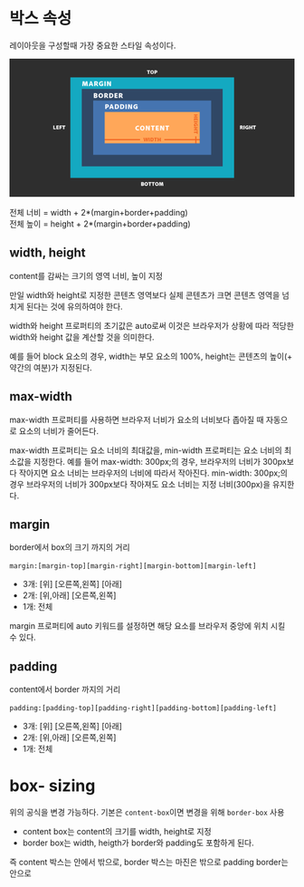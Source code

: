 # 박스 속성

레이아웃을 구성할때 가장 중요한 스타일 속성이다.

![](img/css-box-model-box-sizing.png)

전체 너비 = width + 2*(margin+border+padding)  
전체 높이 = height + 2*(margin+border+padding)

## width, height

content를 감싸는 크기의 영역 너비, 높이 지정

만일 width와 height로 지정한 콘텐츠 영역보다 실제 콘텐츠가 크면 콘텐츠 영역을 넘치게 된다는 것에 유의하여야 한다.

width와 height 프로퍼티의 초기값은 auto로써 이것은 브라우저가 상황에 따라 적당한 width와 height 값을 계산할 것을 의미한다.

예를 들어 block 요소의 경우, width는 부모 요소의 100%, height는 콘텐츠의 높이(+ 약간의 여분)가 지정된다.

## max-width

max-width 프로퍼티를 사용하면 브라우저 너비가 요소의 너비보다 좁아질 때 자동으로 요소의 너비가 줄어든다.

max-width 프로퍼티는 요소 너비의 최대값을, min-width 프로퍼티는 요소 너비의 최소값을 지정한다. 예를 들어 max-width: 300px;의 경우, 브라우저의 너비가 300px보다 작아지면 요소 너비는 브라우저의 너비에 따라서 작아진다. min-width: 300px;의 경우 브라우저의 너비가 300px보다 작아져도 요소 너비는 지정 너비(300px)을 유지한다.

## margin

border에서 box의 크기 까지의 거리

`margin:[margin-top][margin-right][margin-bottom][margin-left]`

- 3개: [위] [오른쪽,왼쪽] [아래]
- 2개: [위,아래] [오른쪽,왼쪽]
- 1개: 전체

margin 프로퍼티에 auto 키워드를 설정하면 해당 요소를 브라우저 중앙에 위치 시킬 수 있다.

## padding

content에서 border 까지의 거리

`padding:[padding-top][padding-right][padding-bottom][padding-left]`

- 3개: [위] [오른쪽,왼쪽] [아래]
- 2개: [위,아래] [오른쪽,왼쪽]
- 1개: 전체

# box- sizing

위의 공식을 변경 가능하다.
기본은 `content-box`이면 변경을 위해 `border-box` 사용

- content box는 content의 크기를 width, height로 지정
- border box는 width, heigth가 border와 padding도 포함하게 된다.

즉 content 박스는 안에서 밖으로, border 박스는 마진은 밖으로 padding border는 안으로
